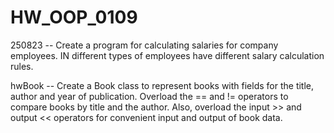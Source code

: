 # HW_OOP_0109
250823 -- Create a program for calculating salaries for company employees. IN
different types of employees have different salary calculation rules.

hwBook -- Create a Book class to represent books with fields for the title,
author and year of publication.
Overload the == and != operators to compare books by title
and the author.
Also, overload the input >> and output << operators for
convenient input and output of book data.


